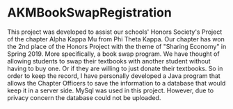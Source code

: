 # AKMBookSwapRegistration
This project was developed to assist our schools' Honors Society's Project of the chapter Alpha Kappa Mu from Phi Theta Kappa. Our chapter has won the 2nd place of the Honors Project with the theme of "Sharing Economy" in Spring 2019.  More specifically, a book swap program. We have thought of allowing students to swap their textbooks with another student without having to buy one.  Or if they are willing to just donate their textbooks. So in order to keep the record, I have personally developed a Java program that allows the Chapter Officers to save the information to a database that would keep it in a server side. MySql was used in this project. However, due to privacy concern the database could not be uploaded. 
